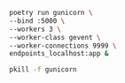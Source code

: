 

```bash
poetry run gunicorn \
--bind :5000 \
--workers 3 \
--worker-class gevent \
--worker-connections 9999 \
endpoints_localhost:app &
```

```bash
pkill -f gunicorn
```

